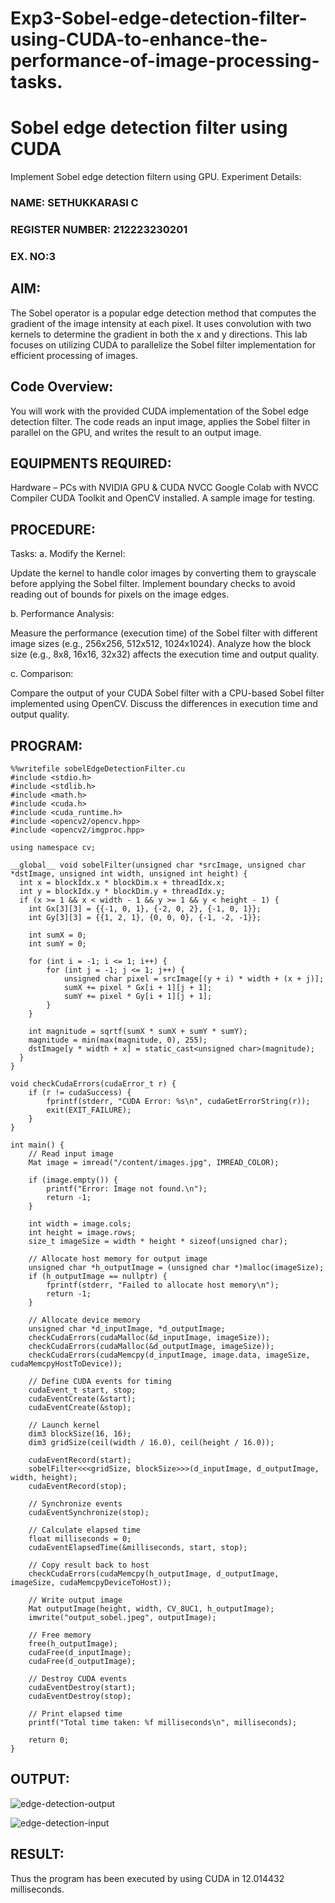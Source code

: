 # Exp3-Sobel-edge-detection-filter-using-CUDA-to-enhance-the-performance-of-image-processing-tasks.

<h1> <align=center> Sobel edge detection filter using CUDA </h3>
  Implement Sobel edge detection filtern using GPU.</h3>
Experiment Details:

<h3>NAME: SETHUKKARASI C</h3>
<h3>REGISTER NUMBER: 212223230201</h3>
<h3>EX. NO:3</h3>
  
## AIM:
  The Sobel operator is a popular edge detection method that computes the gradient of the image intensity at each pixel. It uses convolution with two kernels to determine the gradient in both the x and y directions. This lab focuses on utilizing CUDA to parallelize the Sobel filter implementation for efficient processing of images.

## Code Overview: 
You will work with the provided CUDA implementation of the Sobel edge detection filter. The code reads an input image, applies the Sobel filter in parallel on the GPU, and writes the result to an output image.
## EQUIPMENTS REQUIRED:
Hardware – PCs with NVIDIA GPU & CUDA NVCC
Google Colab with NVCC Compiler
CUDA Toolkit and OpenCV installed.
A sample image for testing.

## PROCEDURE:
Tasks: 
a. Modify the Kernel:

Update the kernel to handle color images by converting them to grayscale before applying the Sobel filter.
Implement boundary checks to avoid reading out of bounds for pixels on the image edges.

b. Performance Analysis:

Measure the performance (execution time) of the Sobel filter with different image sizes (e.g., 256x256, 512x512, 1024x1024).
Analyze how the block size (e.g., 8x8, 16x16, 32x32) affects the execution time and output quality.

c. Comparison:

Compare the output of your CUDA Sobel filter with a CPU-based Sobel filter implemented using OpenCV.
Discuss the differences in execution time and output quality.

## PROGRAM:
```
%%writefile sobelEdgeDetectionFilter.cu
#include <stdio.h>
#include <stdlib.h>
#include <math.h>
#include <cuda.h>
#include <cuda_runtime.h>
#include <opencv2/opencv.hpp>
#include <opencv2/imgproc.hpp>

using namespace cv;

__global__ void sobelFilter(unsigned char *srcImage, unsigned char *dstImage, unsigned int width, unsigned int height) {
  int x = blockIdx.x * blockDim.x + threadIdx.x;
  int y = blockIdx.y * blockDim.y + threadIdx.y;
  if (x >= 1 && x < width - 1 && y >= 1 && y < height - 1) {
    int Gx[3][3] = {{-1, 0, 1}, {-2, 0, 2}, {-1, 0, 1}};
    int Gy[3][3] = {{1, 2, 1}, {0, 0, 0}, {-1, -2, -1}};

    int sumX = 0;
    int sumY = 0;

    for (int i = -1; i <= 1; i++) {
        for (int j = -1; j <= 1; j++) {
            unsigned char pixel = srcImage[(y + i) * width + (x + j)];
            sumX += pixel * Gx[i + 1][j + 1];
            sumY += pixel * Gy[i + 1][j + 1];
        }
    }

    int magnitude = sqrtf(sumX * sumX + sumY * sumY);
    magnitude = min(max(magnitude, 0), 255);
    dstImage[y * width + x] = static_cast<unsigned char>(magnitude);
  }
}

void checkCudaErrors(cudaError_t r) {
    if (r != cudaSuccess) {
        fprintf(stderr, "CUDA Error: %s\n", cudaGetErrorString(r));
        exit(EXIT_FAILURE);
    }
}

int main() {
    // Read input image
    Mat image = imread("/content/images.jpg", IMREAD_COLOR);

    if (image.empty()) {
        printf("Error: Image not found.\n");
        return -1;
    }

    int width = image.cols;
    int height = image.rows;
    size_t imageSize = width * height * sizeof(unsigned char);

    // Allocate host memory for output image
    unsigned char *h_outputImage = (unsigned char *)malloc(imageSize);
    if (h_outputImage == nullptr) {
        fprintf(stderr, "Failed to allocate host memory\n");
        return -1;
    }

    // Allocate device memory
    unsigned char *d_inputImage, *d_outputImage;
    checkCudaErrors(cudaMalloc(&d_inputImage, imageSize));
    checkCudaErrors(cudaMalloc(&d_outputImage, imageSize));
    checkCudaErrors(cudaMemcpy(d_inputImage, image.data, imageSize, cudaMemcpyHostToDevice));

    // Define CUDA events for timing
    cudaEvent_t start, stop;
    cudaEventCreate(&start);
    cudaEventCreate(&stop);

    // Launch kernel
    dim3 blockSize(16, 16);
    dim3 gridSize(ceil(width / 16.0), ceil(height / 16.0));

    cudaEventRecord(start);
    sobelFilter<<<gridSize, blockSize>>>(d_inputImage, d_outputImage, width, height);
    cudaEventRecord(stop);

    // Synchronize events
    cudaEventSynchronize(stop);

    // Calculate elapsed time
    float milliseconds = 0;
    cudaEventElapsedTime(&milliseconds, start, stop);

    // Copy result back to host
    checkCudaErrors(cudaMemcpy(h_outputImage, d_outputImage, imageSize, cudaMemcpyDeviceToHost));

    // Write output image
    Mat outputImage(height, width, CV_8UC1, h_outputImage);
    imwrite("output_sobel.jpeg", outputImage);

    // Free memory
    free(h_outputImage);
    cudaFree(d_inputImage);
    cudaFree(d_outputImage);

    // Destroy CUDA events
    cudaEventDestroy(start);
    cudaEventDestroy(stop);

    // Print elapsed time
    printf("Total time taken: %f milliseconds\n", milliseconds);

    return 0;
}
```

## OUTPUT:

![edge-detection-output](image.png)

![edge-detection-input](image-1.png)

## RESULT:
Thus the program has been executed by using CUDA in 12.014432 milliseconds.
